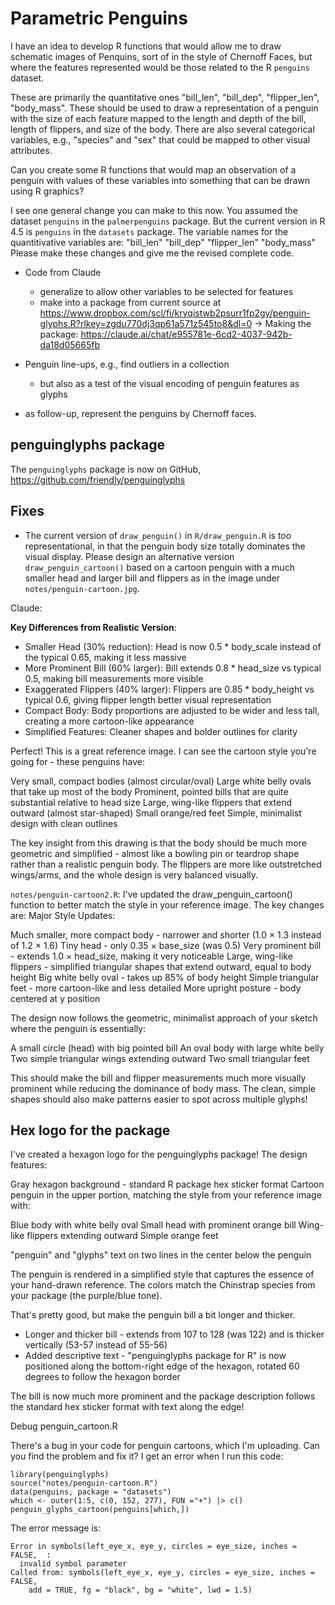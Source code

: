 # Parametric Penguins

I have an idea to develop R functions that would allow me to draw schematic images of
Penquins, sort of in the style of Chernoff Faces, but where the features represented
would be those related to the R `penguins` dataset.

These are primarily the quantitative ones
"bill_len", "bill_dep",  "flipper_len", "body_mass". These should be used to 
draw a representation of a penguin with the size of each feature mapped to the
length and depth of the bill, length of flippers, and size of the body.
There are also several categorical variables, e.g., "species" and "sex" that could
be mapped to other visual attributes.

Can you create some R functions that would map an observation of a penguin with values
of these variables into something that can be drawn using R graphics?


I see one general change you can make to this now. You assumed the dataset `penguins`
in the `palmerpenguins` package.  But the current version in R 4.5 is `penguins` in the `datasets` package.
The variable names for the quantitivative variables are:  "bill_len"    "bill_dep"    "flipper_len" "body_mass" 
Please make these changes and give me the revised complete code.

* Code from Claude 
  - generalize to allow other variables to be selected for features
  - make into a package from current source at https://www.dropbox.com/scl/fi/kryqistwb2psurr1fp2gy/penguin-glyphs.R?rlkey=zgdu770dj3qp61a571z545to8&dl=0
 -> Making the package:  https://claude.ai/chat/e955781e-6cd2-4037-942b-da18d05665fb


* Penguin line-ups, e.g., find outliers in a collection
  - but also as a test of the visual encoding of penguin features as glyphs

* as follow-up, represent the penguins by Chernoff faces.

## penguinglyphs package

The `penguinglyphs` package is now on GitHub, https://github.com/friendly/penguinglyphs

## Fixes


* The current version of `draw_penguin()` in `R/draw_penguin.R` is too representational, in that the penguin body
size totally dominates the visual display. Please  design an alternative version `draw_penguin_cartoon()` based on
a cartoon penguin with a much smaller head and larger bill and flippers as in the image under `notes/penguin-cartoon.jpg`.

Claude:

**Key Differences from Realistic Version**:

* Smaller Head (30% reduction): Head is now 0.5 * body_scale instead of the typical 0.65, making it less massive
* More Prominent Bill (60% larger): Bill extends 0.8 * head_size vs typical 0.5, making bill measurements more visible
* Exaggerated Flippers (40% larger): Flippers are 0.85 * body_height vs typical 0.6, giving flipper length better visual representation
* Compact Body: Body proportions are adjusted to be wider and less tall, creating a more cartoon-like appearance
* Simplified Features: Cleaner shapes and bolder outlines for clarity

Perfect! This is a great reference image. I can see the cartoon style you're going for - these penguins have:

Very small, compact bodies (almost circular/oval)
Large white belly ovals that take up most of the body
Prominent, pointed bills that are quite substantial relative to head size
Large, wing-like flippers that extend outward (almost star-shaped)
Small orange/red feet
Simple, minimalist design with clean outlines

The key insight from this drawing is that the body should be much more geometric and simplified - almost like a bowling pin or teardrop shape rather than a realistic penguin body. The flippers are more like outstretched wings/arms, and the whole design is very balanced visually.

`notes/penguin-cartoon2.R`:
I've updated the draw_penguin_cartoon() function to better match the style in your reference image. The key changes are:
Major Style Updates:

Much smaller, more compact body - narrower and shorter (1.0 × 1.3 instead of 1.2 × 1.6)
Tiny head - only 0.35 × base_size (was 0.5)
Very prominent bill - extends 1.0 × head_size, making it very noticeable
Large, wing-like flippers - simplified triangular shapes that extend outward, equal to body height
Big white belly oval - takes up 85% of body height
Simple triangular feet - more cartoon-like and less detailed
More upright posture - body centered at y position

The design now follows the geometric, minimalist approach of your sketch where the penguin is essentially:

A small circle (head) with big pointed bill
An oval body with large white belly
Two simple triangular wings extending outward
Two small triangular feet

This should make the bill and flipper measurements much more visually prominent while reducing the dominance of body mass. The clean, simple shapes should also make patterns easier to spot across multiple glyphs!



## Hex logo for the package

I've created a hexagon logo for the penguinglyphs package! The design features:

Gray hexagon background - standard R package hex sticker format
Cartoon penguin in the upper portion, matching the style from your reference image with:

Blue body with white belly oval
Small head with prominent orange bill
Wing-like flippers extending outward
Simple orange feet


"penguin" and "glyphs" text on two lines in the center below the penguin

The penguin is rendered in a simplified style that captures the essence of your hand-drawn reference. The colors match the Chinstrap species from your package (the purple/blue tone).

That's pretty good, but make the penguin bill a bit longer and thicker. 

* Longer and thicker bill - extends from 107 to 128 (was 122) and is thicker vertically (53-57 instead of 55-56)
* Added descriptive text - "penguinglyphs package for R" is now positioned along the bottom-right edge of the hexagon, rotated 60 degrees to follow the hexagon border

The bill is now much more prominent and the package description follows the standard hex sticker format with text along the edge!

Debug penguin_cartoon.R

There's a bug in your code for penguin cartoons, which I'm uploading. Can you find the problem and fix it?
I get an error when I run this code:

```
library(penguinglyphs)
source("notes/penguin-cartoon.R")
data(penguins, package = "datasets")
which <- outer(1:5, c(0, 152, 277), FUN ="+") |> c()
penguin_glyphs_cartoon(penguins[which,])
```

The error message is:

```
Error in symbols(left_eye_x, eye_y, circles = eye_size, inches = FALSE,  : 
  invalid symbol parameter
Called from: symbols(left_eye_x, eye_y, circles = eye_size, inches = FALSE, 
    add = TRUE, fg = "black", bg = "white", lwd = 1.5)
```

